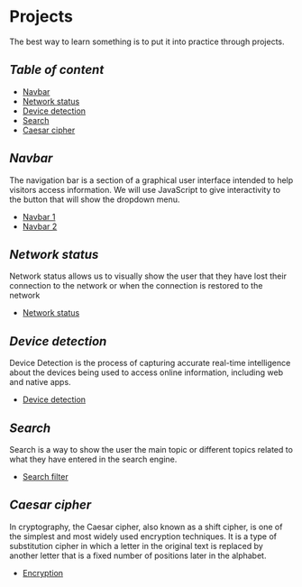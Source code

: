 # Projects

The best way to learn something is to put it into practice through projects.

## _Table of content_

- [Navbar](#navbar)
- [Network status](#network-status)
- [Device detection](#device-detection)
- [Search](#search)
- [Caesar cipher](#caesar-cipher)

## _Navbar_

The navigation bar is a section of a graphical user interface intended to help visitors access information. We will use JavaScript to give interactivity to the button that will show the dropdown menu.

- [Navbar 1](/projects/navbar/navbar-1/)
- [Navbar 2](/projects/navbar/navbar-2/)

## _Network status_

Network status allows us to visually show the user that they have lost their connection to the network or when the connection is restored to the network

- [Network status](/projects/network-status/)

## _Device detection_

Device Detection is the process of capturing accurate real-time intelligence about the devices being used to access online information, including web and native apps.

- [Device detection](/projects/device-detection/)

## _Search_

Search is a way to show the user the main topic or different topics related to what they have entered in the search engine.

- [Search filter](/projects/search/search-filter/)

## _Caesar cipher_

In cryptography, the Caesar cipher, also known as a shift cipher, is one of the simplest and most widely used encryption techniques. It is a type of substitution cipher in which a letter in the original text is replaced by another letter that is a fixed number of positions later in the alphabet.

- [Encryption](/projects/caesar-cipher/)
